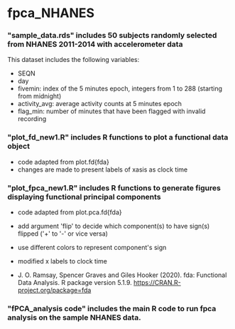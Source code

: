 # fpca_NHANES 

### "sample_data.rds" includes 50 subjects randomly selected from NHANES 2011-2014 with accelerometer data
This dataset includes the following variables:
- SEQN
- day
- fivemin: index of the 5 minutes epoch, integers from 1 to 288 (starting from midnight)
- activity_avg: average activity counts at 5 minutes epoch
- flag_min: number of minutes that have been flagged with invalid recording

### "plot_fd_new1.R" includes R functions to plot a functional data object
- code adapted from plot.fd{fda}
- changes are made to present labels of xasis as clock time 

### "plot_fpca_new1.R" includes R functions to generate figures displaying functional principal components
- code adapted from plot.pca.fd{fda}
- add argument 'flip' to decide which component(s) to have sign(s) flipped ('+' to '-' or vice versa)
- use different colors to represent component's sign
- modified x labels to clock time

- J. O. Ramsay, Spencer Graves and Giles Hooker (2020). fda: Functional Data Analysis. R package version 5.1.9. https://CRAN.R-project.org/package=fda
 
### "fPCA_analysis code" includes the main R code to run fpca analysis on the sample NHANES data. 
